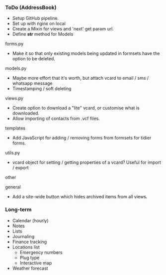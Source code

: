 ### ToDo (AddressBook)

- Setup GitHub pipeline.
- Set up with nginx on local
- Create a Mixin for views and 'next' get param url.
- Define __str__ method for Models

forms.py
- Make it so that only existing models being updated in formsets have the option to be deleted.

models.py
- Maybe more effort that it's worth, but attach vcard to email / sms / whatsapp message
- Timestamping / soft deleting

views.py
- Create option to download a "lite" vcard, or customise what is downloaded.
- Allow importing of contacts from .vcf files.

templates
- Add JavaScript for adding / removing forms from formsets for tidier forms.

utils.py
- vcard object for setting / getting properties of a vcard? Useful for import / export

other

general
- Add a site-wide button which hides archived items from all views.


### Long-term

- Calendar (hourly)
- Notes
- Lists
- Journaling
- Finance tracking
- Locations list
  - Emergency numbers
  - Plug type
  - Interactive map
- Weather forecast